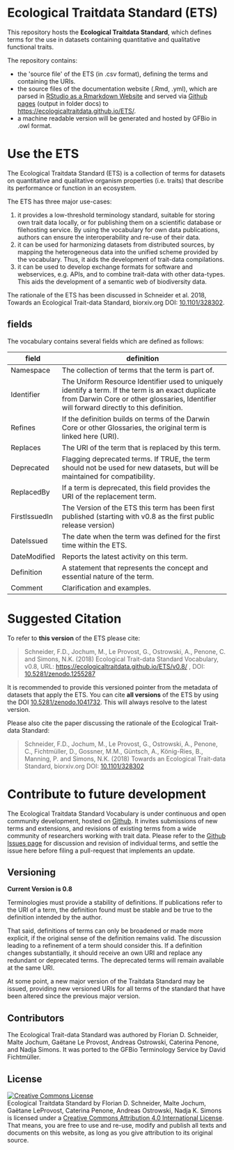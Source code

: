 # Ecological Traitdata Standard (ETS)

This repository hosts the **Ecological Traitdata Standard**, which defines terms for the use in datasets containing quantitative and qualitative functional traits. 

The repository contains: 

- the 'source file' of the ETS (in .csv format), defining the terms and containing the URIs.
- the source files of the documentation website (.Rmd, .yml), which are parsed in [RStudio as a Rmarkdown Website](http://rmarkdown.rstudio.com/rmarkdown_websites.html) and served via [Github pages](https://pages.github.com/) (output in folder docs) to https://ecologicaltraitdata.github.io/ETS/. 
- a machine readable version will be generated and hosted by GFBio in .owl format.

# Use the ETS

The Ecological Traitdata Standard (ETS) is a collection of terms for datasets on quantitative and qualitative organism properties (i.e. traits) that describe its performance or function in an ecosystem. 

The ETS has three major use-cases:

1. it provides a low-threshold terminology standard, suitable for storing own trait data locally, or for publishing them on a scientific database or filehosting service. By using the vocabulary for own data publications, authors can ensure the interoperability and re-use of their data. 
2. it can be used for harmonizing datasets from distributed sources, by mapping the heterogeneous data into the unified scheme provided by the vocabulary. Thus, it aids the development of trait-data compilations. 
3. it can be used to develop exchange formats for software and webservices, e.g. APIs, and to combine trait-data with other data-types. This aids the development of a semantic web of biodiversity data. 

The rationale of the ETS has been discussed in Schneider et al. 2018, Towards an Ecological Trait-data Standard, biorxiv.org DOI: [10.1101/328302](https://doi.org/10.1101/328302).

## fields

The vocabulary contains several fields which are defined as follows: 

| field        | definition                          |
|--------------|-------------------------------------|
| Namespace    | The collection of terms that the term is part of.   | 
| Identifier   | The Uniform Resource Identifier used to uniquely identify a term.  If the term is an exact duplicate from Darwin Core or other glossaries, Identifier will forward directly to this definition. |
| Refines      | If the definition builds on terms of the Darwin Core or other Glossaries, the original term is linked here (URI). |
| Replaces     | The URI of the term  that is replaced by this term. | 
| Deprecated   | Flagging deprecated terms. If TRUE, the term should not be used for new datasets, but will be maintained for compatibility. |
| ReplacedBy   | If a term is deprecated, this field provides the URI of the  replacement term. |
| FirstIssuedIn | The Version of the ETS this term has been first published (starting with v0.8 as the first public release version)  | 
| DateIssued   | The date when the term was defined for the first time within the ETS. | 
| DateModified | Reports the latest activity on this term.  | 
| Definition   | A statement that represents the concept and essential nature of the term.  | 
| Comment      | Clarification and examples. |

# Suggested Citation

To refer to **this version** of the ETS please cite: 
  
> Schneider, F.D., Jochum, M., Le Provost, G., Ostrowski, A., Penone, C. and Simons, N.K. (2018) Ecological Trait-data Standard Vocabulary, v0.8, URL: https://ecologicaltraitdata.github.io/ETS/v0.8/ , DOI: [10.5281/zenodo.1255287](https://doi.org/10.5281/zenodo.1255287)  

It is recommended to provide this versioned pointer from the metadata of datasets that apply the ETS. You can cite **all versions** of the ETS by using the DOI [10.5281/zenodo.1041732](https://doi.org/10.5281/zenodo.1041732). This will always resolve to the latest version.  

Please also cite the paper discussing the rationale of the Ecological Trait-data Standard: 

> Schneider, F.D., Jochum, M., Le Provost, G., Ostrowski, A., Penone, C., Fichtmüller, D., Gossner, M.M., Güntsch, A., König-Ries, B., Manning, P. and Simons, N.K. (2018) Towards an Ecological Trait-data Standard, biorxiv.org DOI: [10.1101/328302](https://doi.org/10.1101/328302) 


# Contribute to future development

The Ecological Traitdata Standard Vocabulary is under continuous and open community development, hosted on [Github](https://github.com/EcologicalTraitData/ETS). It invites submissions of new terms and extensions, and revisions of existing terms from a wide community of researchers working with trait data.
Please refer to the [Github Issues page](https://github.com/EcologicalTraitData/ETS/issues) for discussion and revision of individual terms, and settle the issue here before filing a pull-request that implements an update. 

## Versioning

**Current Version is 0.8**

Terminologies must provide a stability of definitions. If publications refer to the URI of a term, the definition found must be stable and be true to the definition intended by the author.

That said, definitions of terms can only be broadened or made more explicit, if the original sense of the definition remains valid. The discussion leading to a refinement of a term should consider this. If a definition changes substantially, it should receive an own URI and replace any redundant or deprecated terms. The deprecated terms will remain available at the same URI. 

At some point, a new major version of the Traitdata Standard may be issued, providing new versioned URIs for all terms of the standard that have been altered since the previous major version. 

## Contributors

The Ecological Trait-data Standard  was authored by Florian D. Schneider, Malte Jochum, Gaëtane Le Provost, Andreas Ostrowski, Caterina Penone, and Nadja Simons. It was ported to the GFBio Terminology Service by David Fichtmüller. 

## License

<a rel="license" href="http://creativecommons.org/licenses/by/4.0/"><img alt="Creative Commons License" style="border-width:0" src="https://i.creativecommons.org/l/by/4.0/88x31.png" /></a><br /><span xmlns:dct="http://purl.org/dc/terms/" property="dct:title">Ecological Traitdata Standard </span> by <span xmlns:cc="http://creativecommons.org/ns#" property="cc:attributionName">Florian D. Schneider, Malte Jochum, Gaëtane LeProvost, Caterina Penone, Andreas Ostrowski, Nadja K. Simons</span> is licensed under a <a rel="license" href="http://creativecommons.org/licenses/by/4.0/">Creative Commons Attribution 4.0 International License</a>. That means, you are free to use and re-use, modify and publish all texts and documents on this website, as long as you give attribution to its original source. 

